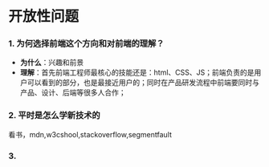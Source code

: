# 开放性问题

### 1. 为何选择前端这个方向和对前端的理解？
   * **为什么**：兴趣和前景
   * **理解**：首先前端工程师最核心的技能还是：html、CSS、JS；前端负责的是用户可以看到的部分，也是最接近用户的；同时在产品研发流程中前端要同时与产品、设计、后端等很多人合作；
   
### 2. 平时是怎么学新技术的
   看书，mdn,w3cshool,stackoverflow,segmentfault
   
### 3.


